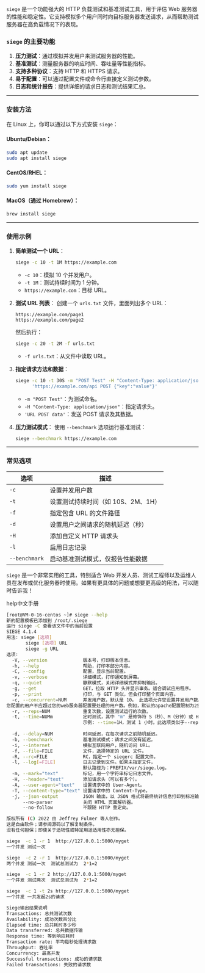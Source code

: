 `siege` 是一个功能强大的 HTTP 负载测试和基准测试工具，用于评估 Web 服务器的性能和稳定性。它支持模拟多个用户同时向目标服务器发送请求，从而帮助测试服务器在高负载情况下的表现。

### `siege` 的主要功能
1. **压力测试**：通过模拟并发用户来测试服务器的性能。
2. **基准测试**：测量服务器的响应时间、吞吐量等性能指标。
3. **支持多种协议**：支持 HTTP 和 HTTPS 请求。
4. **易于配置**：可以通过配置文件或命令行直接定义测试参数。
5. **日志和统计报告**：提供详细的请求日志和测试结果汇总。

---

### 安装方法
在 Linux 上，你可以通过以下方式安装 `siege`：

#### Ubuntu/Debian：
```bash
sudo apt update
sudo apt install siege
```

#### CentOS/RHEL：
```bash
sudo yum install siege
```

#### MacOS（通过 Homebrew）：
```bash
brew install siege
```

---

### 使用示例

1. **简单测试一个 URL**：
   ```bash
   siege -c 10 -t 1M https://example.com
   ```
   - `-c 10`：模拟 10 个并发用户。
   - `-t 1M`：测试持续时间为 1 分钟。
   - `https://example.com`：目标 URL。

2. **测试 URL 列表**：
   创建一个 `urls.txt` 文件，里面列出多个 URL：
   ```
   https://example.com/page1
   https://example.com/page2
   ```
   然后执行：
   ```bash
   siege -c 20 -t 2M -f urls.txt
   ```
   - `-f urls.txt`：从文件中读取 URL。

3. **指定请求方法和数据**：
   ```bash
   siege -c 10 -t 30S -m "POST Test" -H "Content-Type: application/json" \
         'https://example.com/api POST {"key":"value"}'
   ```
   - `-m "POST Test"`：为测试命名。
   - `-H "Content-Type: application/json"`：指定请求头。
   - `'URL POST data'`：发送 POST 请求及其数据。

4. **压力测试模式**：
   使用 `--benchmark` 选项运行基准测试：
   ```bash
   siege --benchmark https://example.com
   ```

---

### 常见选项
| 选项          | 描述                               |
| ------------- | ---------------------------------- |
| `-c`          | 设置并发用户数                     |
| `-t`          | 设置测试持续时间（如 10S、2M、1H） |
| `-f`          | 指定包含 URL 的文件路径            |
| `-d`          | 设置用户之间请求的随机延迟（秒）   |
| `-H`          | 添加自定义 HTTP 请求头             |
| `-l`          | 启用日志记录                       |
| `--benchmark` | 启动基准测试模式，仅报告性能数据   |

`siege` 是一个非常实用的工具，特别适合 Web 开发人员、测试工程师以及运维人员在发布或优化服务器时使用。如果有更具体的问题或想要更高级的用法，可以随时告诉我！



help中文手册

```bash
[root@VM-0-16-centos ~]# siege --help
新的配置模板已添加到 /root/.siege
运行 siege -C 查看该文件中的当前设置
SIEGE 4.1.4
用法: siege [选项]
       siege [选项] URL
       siege -g URL
选项:
  -V, --version             版本号，打印版本信息。
  -h, --help                帮助，打印本部分内容。
  -C, --config              配置，显示当前配置。
  -v, --verbose             详细模式，打印通知到屏幕。
  -q, --quiet               静默模式，关闭详细模式并抑制输出。
  -g, --get                 GET，拉取 HTTP 头并显示事务。适合调试应用程序。
  -p, --print               打印，与 GET 类似，但会打印整个页面内容。
  -c, --concurrent=NUM      并发用户数，默认是 10。 此选项允许您设置并发用户数。从技术上讲，用户总数仅限于计算机的资源。
您配置的用户不应超过您的web服务器配置要处理的用户数。例如，默认的apache配置限制为255个线程。如果使用-c1024运行seave，那么769个seave用户将等待apache处理程序。因此，默认的siege配置限制为255个用户。你可以在里面增加这个数字siege.conf但是如果你把事情搞得一团糟，那么请不要向我们抱怨
  -r, --reps=NUM            重复次数，设置测试运行的次数。
  -t, --time=NUMm           定时测试，其中 "m" 是修饰符 S（秒）、M（分钟）或 H（小时）。
                            示例: --time=1H，测试 1 小时。此选项类似于--reps，但它没有指定每个用户应运行的次数，而是指定每个用户应运行的时间量。值格式是“NUMm”，其中“NUM”是时间量，“m”修饰符是S、m或H，表示秒、分和小时。要运行一个小时的siege，您可以选择以下任意组合：-t360s、-t60M、-t1H。修饰符不区分大小写，但它不需要数字和它本身之间的空格。
                       
  -d, --delay=NUM           时间延迟，在每次请求之前随机延迟。
  -b, --benchmark           基准测试模式：请求之间没有延迟。
  -i, --internet            模拟互联网用户，随机访问 URL。
  -f, --file=FILE           文件，选择特定的 URL 文件。
  -R, --rc=FILE             RC，指定一个 siegerc 配置文件。
  -l, --log[=FILE]          日志记录到文件。如果未指定文件，
                            默认路径为：PREFIX/var/siege.log。
  -m, --mark="text"         标记，用一个字符串标记日志文件。
  -H, --header="text"       添加请求头（可以有多个）。
  -A, --user-agent="text"   设置请求中的 User-Agent。
  -T, --content-type="text" 设置请求中的 Content-Type。
  -j, --json-output         JSON 输出，以 JSON 格式将最终统计信息打印到标准输出。
      --no-parser           关闭 HTML 页面解析器。
      --no-follow           不跟随 HTTP 重定向。

版权所有 (C) 2022 由 Jeffrey Fulmer 等人创作。
这是自由软件；请参阅源码以了解复制条件。
没有任何担保；即使关于适销性或特定用途适用性亦无担保。

```



```bash
siege  -c 1 -r 1  http://127.0.0.1:5000/myget
一个并发 测试一次

siege  -c 2 -r 1  http://127.0.0.1:5000/myget
两个并发 测试一次  测试总测试为  2*1=2

siege  -c 1 -r 2 http://127.0.0.1:5000/myget
一个并发 测试两次  测试总测试为  2*1=2

siege  -c 1 -t 2s http://127.0.0.1:5000/myget
一个并发 一共发起2s的请求
```





```bash
Siege输出结果说明
Transactions: 总共测试次数
Availability: 成功次数百分比
Elapsed time: 总共耗时多少秒
Data transferred: 总共数据传输
Response time: 等到响应耗时
Transaction rate: 平均每秒处理请求数
Throughput: 吞吐率
Concurrency: 最高并发
Successful transactions: 成功的请求数
Failed transactions: 失败的请求数
```


